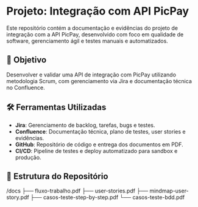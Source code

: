 # Projeto: Integração com API PicPay

Este repositório contém a documentação e evidências do projeto de integração com a API PicPay, desenvolvido com foco em qualidade de software, gerenciamento ágil e testes manuais e automatizados.

## 🧩 Objetivo

Desenvolver e validar uma API de integração com PicPay utilizando metodologia Scrum, com gerenciamento via Jira e documentação técnica no Confluence.

## 🛠️ Ferramentas Utilizadas

- **Jira**: Gerenciamento de backlog, tarefas, bugs e testes.
- **Confluence**: Documentação técnica, plano de testes, user stories e evidências.
- **GitHub**: Repositório de código e entrega dos documentos em PDF.
- **CI/CD**: Pipeline de testes e deploy automatizado para sandbox e produção.

## 📂 Estrutura do Repositório
/docs ├── fluxo-trabalho.pdf ├── user-stories.pdf ├── mindmap-user-story.pdf ├── casos-teste-step-by-step.pdf └── casos-teste-bdd.pdf

